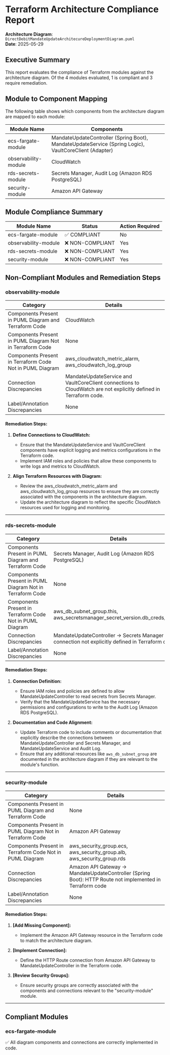 # Terraform Architecture Compliance Report

**Architecture Diagram**: `DirectDebitMandateUpdateArchitecureDeploymentDiagram.puml`  
**Date**: 2025-05-29  
## Executive Summary

This report evaluates the compliance of Terraform modules against the architecture diagram. Of the 4 modules evaluated, 1 is compliant and 3 require remediation.

## Module to Component Mapping

The following table shows which components from the architecture diagram are mapped to each module:

| Module Name | Components |
|-------------|------------|
| ecs-fargate-module | MandateUpdateController (Spring Boot), MandateUpdateService (Spring Logic), VaultCoreClient (Adapter) |
| observability-module | CloudWatch |
| rds-secrets-module | Secrets Manager, Audit Log (Amazon RDS PostgreSQL) |
| security-module | Amazon API Gateway |

## Module Compliance Summary

| Module Name | Status | Action Required |
|-------------|--------|----------------|
| ecs-fargate-module | ✅ COMPLIANT | No |
| observability-module | ❌ NON-COMPLIANT | Yes |
| rds-secrets-module | ❌ NON-COMPLIANT | Yes |
| security-module | ❌ NON-COMPLIANT | Yes |

## Non-Compliant Modules and Remediation Steps

### observability-module

| Category                                              | Details                                                         |
|----------------------------------------------------------|----------------------------------------------------------------|
| Components Present in PUML Diagram and Terraform Code    | CloudWatch                                                     |
| Components Present in PUML Diagram Not in Terraform Code | None                                                           |
| Components Present in Terraform Code Not in PUML Diagram | aws_cloudwatch_metric_alarm, aws_cloudwatch_log_group          |
| Connection Discrepancies                                 | MandateUpdateService and VaultCoreClient connections to CloudWatch are not explicitly defined in Terraform code. |
| Label/Annotation Discrepancies                           | None                                                           |

#### Remediation Steps:

1. **Define Connections to CloudWatch:**
   - Ensure that the MandateUpdateService and VaultCoreClient components have explicit logging and metrics configurations in the Terraform code.
   - Implement IAM roles and policies that allow these components to write logs and metrics to CloudWatch.

2. **Align Terraform Resources with Diagram:**
   - Review the aws_cloudwatch_metric_alarm and aws_cloudwatch_log_group resources to ensure they are correctly associated with the components in the architecture diagram.
   - Update the architecture diagram to reflect the specific CloudWatch resources used for logging and monitoring.
---

### rds-secrets-module

| Category                                              | Details                                                         |
|----------------------------------------------------------|----------------------------------------------------------------|
| Components Present in PUML Diagram and Terraform Code    | Secrets Manager, Audit Log (Amazon RDS PostgreSQL)              |
| Components Present in PUML Diagram Not in Terraform Code | None                                                            |
| Components Present in Terraform Code Not in PUML Diagram | aws_db_subnet_group.this, aws_secretsmanager_secret_version.db_creds_version |
| Connection Discrepancies                                 | MandateUpdateController -> Secrets Manager connection not explicitly defined in Terraform code. |
| Label/Annotation Discrepancies                           | None                                                            |

#### Remediation Steps:

1. **Connection Definition:**
   - Ensure IAM roles and policies are defined to allow MandateUpdateController to read secrets from Secrets Manager.
   - Verify that the MandateUpdateService has the necessary permissions and configurations to write to the Audit Log (Amazon RDS PostgreSQL).

2. **Documentation and Code Alignment:**
   - Update Terraform code to include comments or documentation that explicitly describe the connections between MandateUpdateController and Secrets Manager, and MandateUpdateService and Audit Log.
   - Ensure that any additional resources like `aws_db_subnet_group` are documented in the architecture diagram if they are relevant to the module's function.
---

### security-module

| Category                                              | Details                                                         |
|----------------------------------------------------------|----------------------------------------------------------------|
| Components Present in PUML Diagram and Terraform Code    | None                                                            |
| Components Present in PUML Diagram Not in Terraform Code | Amazon API Gateway                                              |
| Components Present in Terraform Code Not in PUML Diagram | aws_security_group.ecs, aws_security_group.alb, aws_security_group.rds |
| Connection Discrepancies                                 | Amazon API Gateway -> MandateUpdateController (Spring Boot): HTTP Route not implemented in Terraform code |
| Label/Annotation Discrepancies                           | None                                                            |

#### Remediation Steps:

1. **[Add Missing Component]:**
   - Implement the Amazon API Gateway resource in the Terraform code to match the architecture diagram.

2. **[Implement Connection]:**
   - Define the HTTP Route connection from Amazon API Gateway to MandateUpdateController in the Terraform code.

3. **[Review Security Groups]:**
   - Ensure security groups are correctly associated with the components and connections relevant to the "security-module" module.
---

## Compliant Modules

### ecs-fargate-module
✅ All diagram components and connections are correctly implemented in code.

